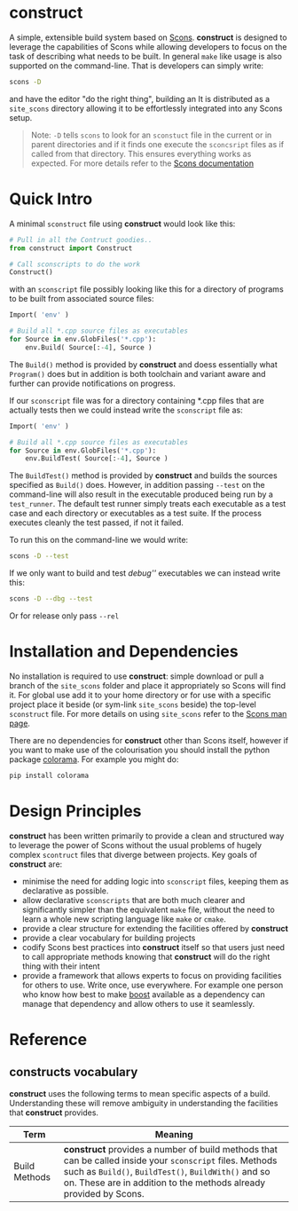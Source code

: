 # construct

A simple, extensible build system based on [Scons](http://www.scons.org/). **construct** is designed to 
leverage the capabilities of Scons while allowing developers to focus on the task of describing what needs to be built. In general `make` like usage is also supported on the command-line. That is developers can simply write:

```sh
scons -D
```

and have the editor "do the right thing", building an  It is distributed as a `site_scons` directory allowing it to be effortlessly integrated into any Scons setup.

> Note: `-D` tells `scons` to look for an `sconstuct` file in the current or in parent directories and if it finds one execute the `sconcsript` files as if called from that directory. This ensures everything works as expected. For more details refer to the [Scons documentation](http://www.scons.org/documentation.php)


# Quick Intro

A minimal `sconstruct` file using **construct** would look like this:

```python
# Pull in all the Contruct goodies..
from construct import Construct

# Call sconscripts to do the work
Construct()
```

with an `sconscript` file possibly looking like this for a directory of programs to be built from associated source files:

```python
Import( 'env' )

# Build all *.cpp source files as executables
for Source in env.GlobFiles('*.cpp'):
    env.Build( Source[:-4], Source )
```

The `Build()` method is provided by **construct** and doess essentially what `Program()` does but in addition is both toolchain and variant aware and further can provide notifications on progress.

If our `sconscript` file was for a directory containing *.cpp files that are actually tests then we could instead write the `sconscript` file as:

```python
Import( 'env' )

# Build all *.cpp source files as executables
for Source in env.GlobFiles('*.cpp'):
    env.BuildTest( Source[:-4], Source )
```

The `BuildTest()` method is provided by **construct** and builds the sources specified as `Build()` does. However, in addition passing `--test` on the command-line will also result in the executable produced being run by a `test_runner`. The default test runner simply treats each executable as a test case and each directory or executables as a test suite. If the process executes cleanly the test passed, if not it failed.

To run this on the command-line we would write:

```sh
scons -D --test
```

If we only want to build and test *debug''* executables we can instead write this:

```sh
scons -D --dbg --test
```

Or for release only pass `--rel`


# Installation and Dependencies

No installation is required to use **construct**: simple download or pull a branch of the `site_scons` folder and place it appropriately so Scons will find it. For global use add it to your home directory or for use with a specific project place it beside (or sym-link `site_scons` beside) the top-level `sconstruct` file. For more details on using `site_scons` refer to the [Scons man page](http://www.scons.org/doc/production/HTML/scons-man.html).

There are no dependencies for **construct** other than Scons itself, however if you want to make use of the colourisation you should install the python package [colorama](https://pypi.python.org/pypi/colorama). For example you might do:

```sh
pip install colorama
```

# Design Principles

**construct** has been written primarily to provide a clean and structured way to leverage the power of Scons without the usual problems of hugely complex `scontruct` files that diverge between projects. Key goals of **construct** are:

  * minimise the need for adding logic into `sconscript` files, keeping them as declarative as possible. 
  * allow declarative `sconscripts` that are both much clearer and significantly simpler than the equivalent `make` file, without the need to learn a whole new scripting language like `make` or `cmake`.
  * provide a clear structure for extending the facilities offered by **construct**
  * provide a clear vocabulary for building projects
  * codify Scons best practices into **construct** itself so that users just need to call appropriate methods knowing that **construct** will do the right thing with their intent
  * provide a framework that allows experts to focus on providing facilities for others to use. Write once, use everywhere. For example one person who know how best to make [boost](http://www.boost.org/) available as a dependency can manage that dependency and allow others to use it seamlessly.


# Reference

## constructs vocabulary

**construct** uses the following terms to mean specific aspects of a build. Understanding these will remove ambiguity in understanding the facilities that **construct** provides.

| Term             | Meaning   |
| ---------------- | --------- |
| Build Methods    | **construct** provides a number of build methods that can be called inside your `sconscript` files. Methods such as `Build()`, `BuildTest()`, `BuildWith()` and so on. These are in addition to the methods already provided by Scons. |
